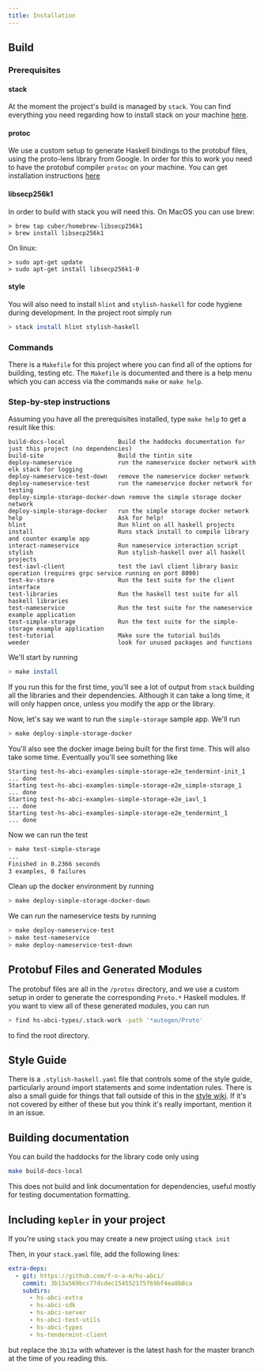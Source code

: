 ```yaml
---
title: Installation
---
```


## Build

### Prerequisites

#### stack
At the moment the project's build is managed by `stack`. You can find everything you need regarding how to install stack on your machine [here](https://docs.haskellstack.org/en/stable/README/).

#### protoc
We use a custom setup to generate Haskell bindings to the protobuf files, using the proto-lens library from Google. In order for this to work you need to have the protobuf compiler `protoc` on your machine. You can get installation instructions [here](https://google.github.io/proto-lens/installing-protoc.html)

#### libsecp256k1
In order to build with stack you will need this. On MacOS you can use brew:

```
> brew tap cuber/homebrew-libsecp256k1
> brew install libsecp256k1
```

On linux:

```
> sudo apt-get update
> sudo apt-get install libsecp256k1-0
```

#### style
You will also need to install `hlint` and `stylish-haskell` for code hygiene during development. In the project root simply run

```bash
> stack install hlint stylish-haskell
```

### Commands
There is a `Makefile` for this project where you can find all of the options for building, testing etc. The `Makefile`
is documented and there is a help menu which you can access via the commands `make` or `make help`.

### Step-by-step instructions

Assuming you have all the prerequisites installed, type `make help` to get a result like this:

```
build-docs-local               Build the haddocks documentation for just this project (no dependencies)
build-site                     Build the tintin site
deploy-nameservice             run the nameservice docker network with elk stack for logging
deploy-nameservice-test-down   remove the nameservice docker network
deploy-nameservice-test        run the nameservice docker network for testing
deploy-simple-storage-docker-down remove the simple storage docker network
deploy-simple-storage-docker   run the simple storage docker network
help                           Ask for help!
hlint                          Run hlint on all haskell projects
install                        Runs stack install to compile library and counter example app
interact-nameservice           Run nameservice interaction script
stylish                        Run stylish-haskell over all haskell projects
test-iavl-client               test the iavl client library basic operation (requires grpc service running on port 8090)
test-kv-store                  Run the test suite for the client interface
test-libraries                 Run the haskell test suite for all haskell libraries
test-nameservice               Run the test suite for the nameservice example application
test-simple-storage            Run the test suite for the simple-storage example application
test-tutorial                  Make sure the tutorial builds
weeder                         look for unused packages and functions
```

We'll start by running

```sh
> make install
```

If you run this for the first time, you'll see a lot of output from `stack` building all the libraries and their dependencies. Although it can take a long time, it will only happen once, unless you modify the app or the library.

Now, let's say we want to run the `simple-storage` sample app. We'll run

```sh
> make deploy-simple-storage-docker
```

You'll also see the docker image being built for the first time. This will also take some time. Eventually you'll see something like

```
Starting test-hs-abci-examples-simple-storage-e2e_tendermint-init_1 ... done
Starting test-hs-abci-examples-simple-storage-e2e_simple-storage_1  ... done
Starting test-hs-abci-examples-simple-storage-e2e_iavl_1            ... done
Starting test-hs-abci-examples-simple-storage-e2e_tendermint_1      ... done
```

Now we can run the test

```sh
> make test-simple-storage
...
Finished in 0.2366 seconds
3 examples, 0 failures
```

Clean up the docker environment by running

```sh
> make deploy-simple-storage-docker-down
```

We can run the nameservice tests by running

```sh
> make deploy-nameservice-test
> make test-nameservice
> make deploy-nameservice-test-down
```

## Protobuf Files and Generated Modules
The protobuf files are all in the `/protos` directory, and we use a custom setup in order
to generate the corresponding `Proto.*` Haskell modules. If you want to view all of these
generated modules, you can run

```bash
> find hs-abci-types/.stack-work -path '*autogen/Proto'
```

to find the root directory.

## Style Guide
There is a `.stylish-haskell.yaml` file that controls some of the style guide, particularly
around import statements and some indentation rules. There is also a small guide for things that
fall outside of this in the [style wiki](https://github.com/f-o-a-m/kepler/wiki/code-style-guide).
If it's not covered by either of these but you think it's really important, mention it in an issue.

## Building documentation
You can build the haddocks for the library code only using

```bash
make build-docs-local
```

This does not build and link documentation for dependencies, useful mostly for testing
documentation formatting.

## Including `kepler` in your project

If you're using `stack` you may create a new project using `stack init`

Then, in your `stack.yaml` file, add the following lines:

```yaml
extra-deps:
  - git: https://github.com/f-o-a-m/hs-abci/
    commit: 3b13a569bcc77dcdec154552175f69bf4ea8b8ca
    subdirs:
      - hs-abci-extra
      - hs-abci-sdk
      - hs-abci-server
      - hs-abci-test-utils
      - hs-abci-types
      - hs-tendermint-client
```

but replace the `3b13a` with whatever is the latest hash for the master branch at the time of you reading this.
